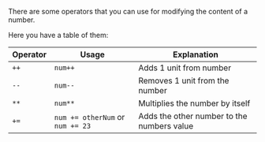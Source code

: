 There are some operators that you can use for modifying the content of a number.

Here you have a table of them:

| Operator | Usage | Explanation |
|-|-|-|
| `++` | `num++` | Adds 1 unit from number |
| `--` | `num--` | Removes 1 unit from the number |
| `**` | `num**` | Multiplies the number by itself |
| `+=` | `num += otherNum` or `num += 23`| Adds the other number to the numbers value |
 
